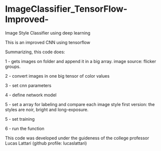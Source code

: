 # ImageClassifier_TensorFlow-Improved-
Image Style Classifier using deep learning 

This is an improved CNN using tensorflow

Summarizing, this code does:

1 - gets images on folder and append it in a big array.
  image source: flicker groups.

2 - convert images in one big tensor of color values

3 - set cnn parameters

4 - define network model

5 - set a array for labeling and compare each image style
    first version: the styles are noir, bright and long-exposure.

5 - set training 

6 - run the function

This code was developed under the guideness of the college professor Lucas Lattari (github profile: lucaslattari)
